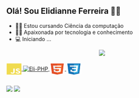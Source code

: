 ## Olá! Sou Elidianne Ferreira 👋😊

- 👩‍🔬 Estou cursando Ciência da computação
- 👩‍💻 Apaixonada por tecnologia e conhecimento
- 💻 Iniciando ...


<div align="center">
  <a href="https://github.com/Elidianne">
  <img height="180em" src="https://github-readme-stats.vercel.app/api?username=Elidianne&show_icons=true&theme=radical&include_all_commits=true&count_private=true"/>
</div>


<div style="display: inline_block"><br>

  <img align="center" alt="Eli-Js" height="30" width="40" src="https://raw.githubusercontent.com/devicons/devicon/master/icons/javascript/javascript-plain.svg">
  <img align="center" alt="Eli-PHP" height="30" width="40" src="https://https://www.flaticon.com/br/icone-gratis/php_5968332?term=php&page=1&position=2&page=1&position=2&related_id=5968332&origin=search">
  <img align="center" alt="Eli-HTML" height="30" width="40" src="https://raw.githubusercontent.com/devicons/devicon/master/icons/html5/html5-original.svg">
  <img align="center" alt="Eli-CSS" height="30" width="40" src="https://raw.githubusercontent.com/devicons/devicon/master/icons/css3/css3-original.svg">
  
</div>

##

<div> 


  <a href = "elidianneferreira@gmail.com"><img src="https://img.shields.io/badge/-Gmail-%23333?style=for-the-badge&logo=gmail&logoColor=white" target="_blank"></a>
  <a href="https://www.linkedin.com/in/elidianne-ferreira-aba9a1147/" target="_blank"><img src="https://img.shields.io/badge/-LinkedIn-%230077B5?style=for-the-badge&logo=linkedin&logoColor=white" target="_blank"></a> 

</div>



